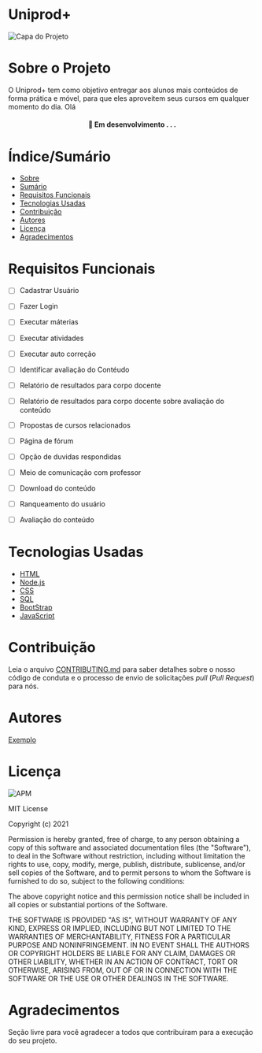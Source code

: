 
# Uniprod+

![Capa do Projeto](https://picsum.photos/850/280)

# Sobre o Projeto

O Uniprod+ tem como objetivo entregar aos alunos mais conteúdos de forma prática e móvel, para que eles aproveitem seus cursos em qualquer momento do dia. Olá



<h4 align="center"> 
	🚧  Em desenvolvimento . . .
</h4>

# Índice/Sumário

* [Sobre](#sobre-o-projeto)
* [Sumário](#índice/sumário)
* [Requisitos Funcionais](#requisitos-funcionais)
* [Tecnologias Usadas](#tecnologias-usadas)
* [Contribuição](#contribuição)
* [Autores](#autores)
* [Licença](#licença)
* [Agradecimentos](#agradecimentos)


# Requisitos Funcionais 

- [ ] Cadastrar Usuário
- [ ] Fazer Login
- [ ] Executar máterias
- [ ] Executar atividades
- [ ] Executar auto correção
- [ ] Identificar avaliação do Contéudo
- [ ] Relatório de resultados para corpo docente
- [ ] Relatório de resultados para corpo docente sobre avaliação do conteúdo
- [ ] Propostas de cursos relacionados
- [ ] Página de fórum
- [ ] Opção de duvidas respondidas
- [ ] Meio de comunicação com professor
- [ ] Download do conteúdo
- [ ] Ranqueamento do usuário
- [ ] Avaliação do conteúdo



# Tecnologias Usadas

- [HTML](https://html.com/)
- [Node.js](https://nodejs.org/en/)
- [CSS](https://css.com/)
- [SQL](https://www.mysql.com/)
- [BootStrap](https://getbootstrap.com/)
- [JavaScript](https://www.javascript.com/)

# Contribuição

Leia o arquivo [CONTRIBUTING.md](CONTRIBUTING.md) para saber detalhes sobre o nosso código de conduta e o processo de envio de solicitações *pull* (*Pull Request*) para nós.

# Autores

[Exemplo](https://github.com/testing-library/react-testing-library#contributors)

# Licença
![APM](https://img.shields.io/apm/l/react)

MIT License

Copyright (c) 2021 

Permission is hereby granted, free of charge, to any person obtaining a copy
of this software and associated documentation files (the "Software"), to deal
in the Software without restriction, including without limitation the rights
to use, copy, modify, merge, publish, distribute, sublicense, and/or sell
copies of the Software, and to permit persons to whom the Software is
furnished to do so, subject to the following conditions:

The above copyright notice and this permission notice shall be included in all
copies or substantial portions of the Software.

THE SOFTWARE IS PROVIDED "AS IS", WITHOUT WARRANTY OF ANY KIND, EXPRESS OR
IMPLIED, INCLUDING BUT NOT LIMITED TO THE WARRANTIES OF MERCHANTABILITY,
FITNESS FOR A PARTICULAR PURPOSE AND NONINFRINGEMENT. IN NO EVENT SHALL THE
AUTHORS OR COPYRIGHT HOLDERS BE LIABLE FOR ANY CLAIM, DAMAGES OR OTHER
LIABILITY, WHETHER IN AN ACTION OF CONTRACT, TORT OR OTHERWISE, ARISING FROM,
OUT OF OR IN CONNECTION WITH THE SOFTWARE OR THE USE OR OTHER DEALINGS IN THE
SOFTWARE.
	

# Agradecimentos

Seção livre para você agradecer a todos que contribuiram para a execução do seu projeto.
